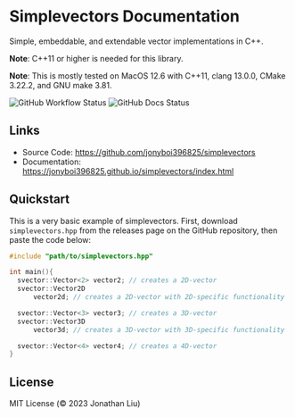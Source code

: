 # Simplevectors Documentation

Simple, embeddable, and extendable vector implementations in C++.

**Note**: C++11 or higher is needed for this library.

**Note**: This is mostly tested on MacOS 12.6 with C++11, clang 13.0.0, CMake 3.22.2, and GNU make 3.81.

![GitHub Workflow Status](https://img.shields.io/github/actions/workflow/status/jonyboi396825/simplevectors/test.yml)
![GitHub Docs Status](https://img.shields.io/github/actions/workflow/status/jonyboi396825/simplevectors/doc.yml?label=docs)

## Links

- Source Code: <https://github.com/jonyboi396825/simplevectors>
- Documentation: <https://jonyboi396825.github.io/simplevectors/index.html>

## Quickstart

This is a very basic example of simplevectors. First, download `simplevectors.hpp` from the releases page on the GitHub repository, then paste the code below:

```cpp
#include "path/to/simplevectors.hpp"

int main(){
  svector::Vector<2> vector2; // creates a 2D-vector
  svector::Vector2D
      vector2d; // creates a 2D-vector with 2D-specific functionality

  svector::Vector<3> vector3; // creates a 3D-vector
  svector::Vector3D
      vector3d; // creates a 3D-vector with 3D-specific functionality

  svector::Vector<4> vector4; // creates a 4D-vector
}
```

## License

MIT License (© 2023 Jonathan Liu)

